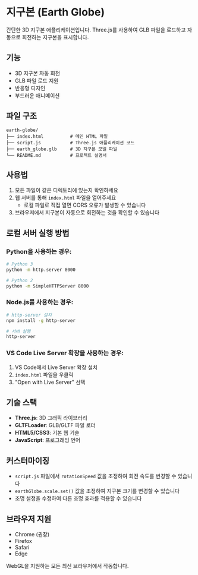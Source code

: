 # 지구본 (Earth Globe)

간단한 3D 지구본 애플리케이션입니다. Three.js를 사용하여 GLB 파일을 로드하고 자동으로 회전하는 지구본을 표시합니다.

## 기능

-   3D 지구본 자동 회전
-   GLB 파일 로드 지원
-   반응형 디자인
-   부드러운 애니메이션

## 파일 구조

```
earth-globe/
├── index.html          # 메인 HTML 파일
├── script.js           # Three.js 애플리케이션 코드
├── earth_globe.glb     # 3D 지구본 모델 파일
└── README.md           # 프로젝트 설명서
```

## 사용법

1. 모든 파일이 같은 디렉토리에 있는지 확인하세요
2. 웹 서버를 통해 `index.html` 파일을 열어주세요
    - 로컬 파일로 직접 열면 CORS 오류가 발생할 수 있습니다
3. 브라우저에서 지구본이 자동으로 회전하는 것을 확인할 수 있습니다

## 로컬 서버 실행 방법

### Python을 사용하는 경우:

```bash
# Python 3
python -m http.server 8000

# Python 2
python -m SimpleHTTPServer 8000
```

### Node.js를 사용하는 경우:

```bash
# http-server 설치
npm install -g http-server

# 서버 실행
http-server
```

### VS Code Live Server 확장을 사용하는 경우:

1. VS Code에서 Live Server 확장 설치
2. `index.html` 파일을 우클릭
3. "Open with Live Server" 선택

## 기술 스택

-   **Three.js**: 3D 그래픽 라이브러리
-   **GLTFLoader**: GLB/GLTF 파일 로더
-   **HTML5/CSS3**: 기본 웹 기술
-   **JavaScript**: 프로그래밍 언어

## 커스터마이징

-   `script.js` 파일에서 `rotationSpeed` 값을 조정하여 회전 속도를 변경할 수 있습니다
-   `earthGlobe.scale.set()` 값을 조정하여 지구본 크기를 변경할 수 있습니다
-   조명 설정을 수정하여 다른 조명 효과를 적용할 수 있습니다

## 브라우저 지원

-   Chrome (권장)
-   Firefox
-   Safari
-   Edge

WebGL을 지원하는 모든 최신 브라우저에서 작동합니다.
